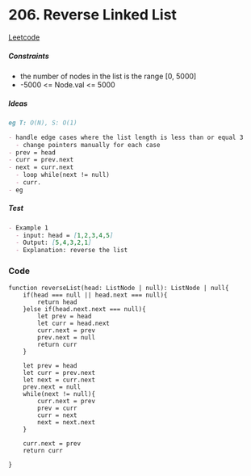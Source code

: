 # 206. Reverse Linked List

[Leetcode](https://leetcode.com/problems/reverse-linked-list/description/)

##### Constraints

- the number of nodes in the list is the range [0, 5000]
- -5000 <= Node.val <= 5000

##### Ideas

```markdown
eg T: O(N), S: O(1)

- handle edge cases where the list length is less than or equal 3
  - change pointers manually for each case
- prev = head
- curr = prev.next
- next = curr.next
  - loop while(next != null)
  - curr.
- eg
```

##### Test

```markdown
- Example 1
  - input: head = [1,2,3,4,5]
  - Output: [5,4,3,2,1]
  - Explanation: reverse the list
```

### Code

```typescrip
function reverseList(head: ListNode | null): ListNode | null{
    if(head === null || head.next === null){
        return head
    }else if(head.next.next === null){
        let prev = head
        let curr = head.next
        curr.next = prev
        prev.next = null
        return curr
    }

    let prev = head
    let curr = prev.next
    let next = curr.next
    prev.next = null
    while(next != null){
        curr.next = prev
        prev = curr
        curr = next
        next = next.next
    }

    curr.next = prev
    return curr

}

```
